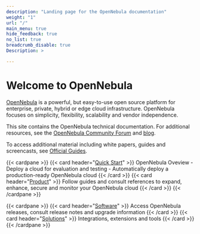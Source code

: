 ```yaml
---
description: "Landing page for the OpenNebula documentation"
weight: "1"
url: "/"
main_menu: true
hide_feedback: true
no_list: true
breadcrumb_disable: true
Description: >

---
```


# Welcome to OpenNebula

[OpenNebula](https://opennebula.io) is a powerful, but easy-to-use open source platform for enterprise, private, hybrid or edge cloud infrastructure. OpenNebula focuses on simplicity, flexibility, scalability and vendor independence.

This site contains the OpenNebula technical documentation. For additional resources, see the [OpenNebula Community Forum](https://forum.opennebula.io/) and [blog](https://opennebula.io/blog/).

To access additional material including white papers, guides and screencasts, see [Official Guides](https://opennebula.io/docs/).

{{< cardpane >}}
  {{< card header="[Quick Start](/docs/quick_start)" >}}
  OpenNebula Oveview - Deploy a cloud for evaluation and testing - Automatically deploy a production-ready OpenNebula cloud
  {{< /card >}}
  {{< card header="[Product](/docs/product)" >}}
  Follow guides and consult references to expand, enhance, secure and monitor your OpenNebula cloud
  {{< /card >}}
{{< /cardpane >}}

{{< cardpane >}}
  {{< card header="[Software](/docs/releases)" >}}
  Access OpenNebula releases, consult release notes and upgrade information
  {{< /card >}}
  {{< card header="[Solutions](/docs/solutions)" >}}
  Integrations, extensions and tools
  {{< /card >}}
{{< /cardpane >}}

